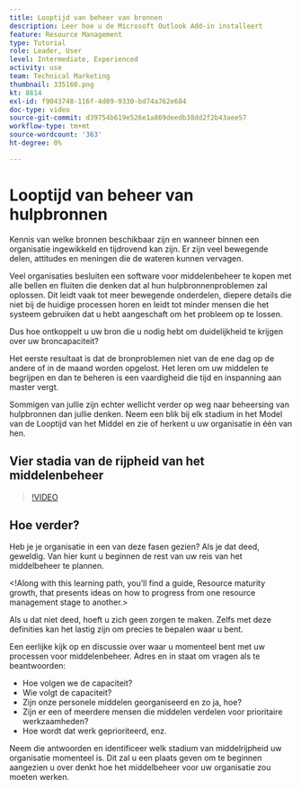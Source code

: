 ```yaml
---
title: Looptijd van beheer van bronnen
description: Leer hoe u de Microsoft Outlook Add-in installeert
feature: Resource Management
type: Tutorial
role: Leader, User
level: Intermediate, Experienced
activity: use
team: Technical Marketing
thumbnail: 335160.png
kt: 8814
exl-id: f9043748-116f-4d89-9330-bd74a762e684
doc-type: video
source-git-commit: d39754b619e526e1a869deedb38dd2f2b43aee57
workflow-type: tm+mt
source-wordcount: '363'
ht-degree: 0%

---
```


# Looptijd van beheer van hulpbronnen

Kennis van welke bronnen beschikbaar zijn en wanneer binnen een organisatie ingewikkeld en tijdrovend kan zijn. Er zijn veel bewegende delen, attitudes en meningen die de wateren kunnen vervagen.

Veel organisaties besluiten een software voor middelenbeheer te kopen met alle bellen en fluiten die denken dat al hun hulpbronnenproblemen zal oplossen. Dit leidt vaak tot meer bewegende onderdelen, diepere details die niet bij de huidige processen horen en leidt tot minder mensen die het systeem gebruiken dat u hebt aangeschaft om het probleem op te lossen.

Dus hoe ontkoppelt u uw bron die u nodig hebt om duidelijkheid te krijgen over uw broncapaciteit?

Het eerste resultaat is dat de bronproblemen niet van de ene dag op de andere of in de maand worden opgelost. Het leren om uw middelen te begrijpen en dan te beheren is een vaardigheid die tijd en inspanning aan master vergt.

Sommigen van jullie zijn echter wellicht verder op weg naar beheersing van hulpbronnen dan jullie denken. Neem een blik bij elk stadium in het Model van de Looptijd van het Middel en zie of herkent u uw organisatie in één van hen.

## Vier stadia van de rijpheid van het middelenbeheer

>[!VIDEO](https://video.tv.adobe.com/v/335160/?quality=12)


## Hoe verder?

Heb je je organisatie in een van deze fasen gezien? Als je dat deed, geweldig. Van hier kunt u beginnen de rest van uw reis van het middelbeheer te plannen.

&lt;!Along with this learning path, you’ll find a guide, Resource maturity growth, that presents ideas on how to progress from one resource management stage to another.&gt;

Als u dat niet deed, hoeft u zich geen zorgen te maken. Zelfs met deze definities kan het lastig zijn om precies te bepalen waar u bent.

Een eerlijke kijk op en discussie over waar u momenteel bent met uw processen voor middelenbeheer. Adres en in staat om vragen als te beantwoorden:

* Hoe volgen we de capaciteit?
* Wie volgt de capaciteit?
* Zijn onze personele middelen georganiseerd en zo ja, hoe?
* Zijn er een of meerdere mensen die middelen verdelen voor prioritaire werkzaamheden?
* Hoe wordt dat werk geprioriteerd, enz.

Neem die antwoorden en identificeer welk stadium van middelrijpheid uw organisatie momenteel is. Dit zal u een plaats geven om te beginnen aangezien u over denkt hoe het middelbeheer voor uw organisatie zou moeten werken.

